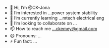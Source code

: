 - 👋 Hi, I’m @CK-Jona
- 👀 I’m interested in ...power system stability
- 🌱 I’m currently learning ...mtech electrical eng
- 💞️ I’m looking to collaborate on ...
- 📫 How to reach me ...ckemey@gmail.com
- 😄 Pronouns: ...
- ⚡ Fun fact: ...

<!---
CK-Jona/CK-Jona is a ✨ special ✨ repository because its `README.md` (this file) appears on your GitHub profile.
You can click the Preview link to take a look at your changes.
--->

